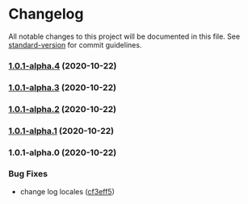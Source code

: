 # Changelog

All notable changes to this project will be documented in this file. See [standard-version](https://github.com/conventional-changelog/standard-version) for commit guidelines.

### [1.0.1-alpha.4](https://github.com/kdydesign/vuepress-commander/compare/v1.0.1-alpha.3...v1.0.1-alpha.4) (2020-10-22)

### [1.0.1-alpha.3](https://github.com/kdydesign/vuepress-commander/compare/v1.0.1-alpha.2...v1.0.1-alpha.3) (2020-10-22)

### [1.0.1-alpha.2](https://github.com/kdydesign/vuepress-cli/compare/v1.0.1-alpha.1...v1.0.1-alpha.2) (2020-10-22)

### [1.0.1-alpha.1](https://github.com/kdydesign/vuepress-cli/compare/v1.0.1-alpha.0...v1.0.1-alpha.1) (2020-10-22)

### 1.0.1-alpha.0 (2020-10-22)


### Bug Fixes

* change log locales ([cf3eff5](https://github.com/kdydesign/vuepress-cli/commit/cf3eff54bddc9194508136b603522bd488cd9549))
